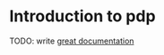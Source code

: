 # Introduction to pdp

TODO: write [great documentation](http://jacobian.org/writing/what-to-write/)
